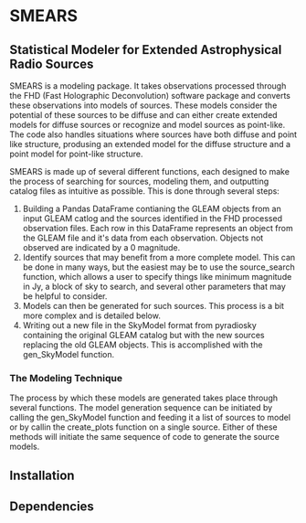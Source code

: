 # SMEARS
## Statistical Modeler for Extended Astrophysical Radio Sources

SMEARS is a modeling package. It takes observations processed through the FHD (Fast Holographic Deconvolution) software package and converts these observations into models of sources. These models consider the potential of these sources to be diffuse and can either create extended models for diffuse sources or recognize and model sources as point-like. The code also handles situations where sources have both diffuse and point like structure, produsing an extended model for the diffuse structure and a point model for point-like structure.

SMEARS is made up of several different functions, each designed to make the process of searching for sources, modeling them, and outputting catalog files as intuitive as possible. This is done through several steps:

1. Building a Pandas DataFrame contianing the GLEAM objects from an input GLEAM catlog and the sources identified in the FHD processed observation files. Each row in this DataFrame represents an object from the GLEAM file and it's data from each observation. Objects not observed are indicated by a 0 magnitude.
2. Identify sources that may benefit from a more complete model. This can be done in many ways, but the easiest may be to use the source_search function, which allows a user to specify things like minimum magnitude in Jy, a block of sky to search, and several other parameters that may be helpful to consider.
3. Models can then be generated for such sources. This process is a bit more complex and is detailed below.
4. Writing out a new file in the SkyModel format from pyradiosky containing the original GLEAM catalog but with the new sources replacing the old GLEAM objects. This is accomplished with the gen_SkyModel function.

### The Modeling Technique

The process  by which these models are generated takes place through several functions. The model generation sequence can be initiated by calling the gen_SkyModel function and feeding it a list of sources to model or by callin the create_plots function on a single source. Either of these methods will initiate the same sequence of code to generate the source models.

## Installation

## Dependencies

## 
